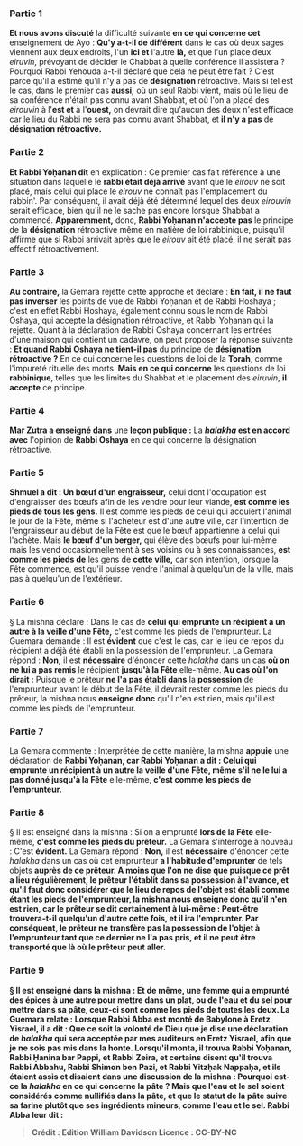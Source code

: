 
### Partie 1
<b>Et nous avons discuté</b> la difficulté suivante <b>en ce qui concerne cet</b> enseignement de Ayo : <b>Qu'y a-t-il de différent</b> dans le cas où deux sages viennent aux deux endroits, l'un <b>ici et</b> l'autre <b>là,</b> et que l'un place deux <i>eiruvin</i>, prévoyant de décider le Chabbat à quelle conférence il assistera ? Pourquoi Rabbi Yehouda a-t-il déclaré que cela ne peut être fait ? C'est parce qu'il a estimé qu'il n'y a pas de <b>désignation</b> rétroactive. </b> Mais si tel est le cas, dans le premier cas <b>aussi,</b> où un seul Rabbi vient, mais où le lieu de sa conférence n'était pas connu avant Shabbat, et où l'on a placé des <i>eirouvin</i> à l'<b>est et</b> à l'<b>ouest,</b> on devrait dire qu'aucun des deux n'est efficace car le lieu du  Rabbi ne sera pas connu avant Shabbat, et <b>il n'y a pas</b> de <b>désignation rétroactive.</b>

### Partie 2
<b>Et Rabbi Yoḥanan dit</b> en explication : Ce premier cas fait référence à une situation dans laquelle le <b>rabbi était déjà arrivé</b> avant que le <i>eirouv</i> ne soit placé, mais celui qui place le <i>eirouv</i> ne connaît pas l'emplacement du rabbin'. Par conséquent, il avait déjà été déterminé lequel des deux <i>eirouvin</i> serait efficace, bien qu'il ne le sache pas encore lorsque Shabbat a commencé. <b>Apparemment,</b> donc, <b>Rabbi Yoḥanan n'accepte pas</b> le principe de la <b>désignation</b> rétroactive même en matière de loi rabbinique, puisqu'il affirme que si Rabbi arrivait après que le <i>eirouv</i> ait été placé, il ne serait pas effectif rétroactivement.

### Partie 3
<b>Au contraire,</b> la Gemara rejette cette approche et déclare : <b>En fait, il ne faut pas inverser</b> les points de vue de Rabbi Yoḥanan et de Rabbi Hoshaya ; c'est en effet Rabbi Hoshaya, également connu sous le nom de Rabbi Oshaya, qui accepte la désignation rétroactive, et Rabbi Yoḥanan qui la rejette. Quant à la déclaration de Rabbi Oshaya concernant les entrées d'une maison qui contient un cadavre, on peut proposer la réponse suivante : <b>Et quand Rabbi Oshaya ne tient-il pas</b> du principe de <b>désignation rétroactive ?</b> En ce qui concerne les questions de loi de la <b>Torah</b>, comme l'impureté rituelle des morts. <b>Mais en ce qui concerne</b> les questions de loi <b>rabbinique</b>, telles que les limites du Shabbat et le placement des <i>eiruvin</i>, <b>il accepte</b> ce principe.

### Partie 4
<b>Mar Zutra a enseigné dans</b> une <b>leçon publique :</b> La <b><i>halakha</i> est en accord avec</b> l'opinion de <b>Rabbi Oshaya</b> en ce qui concerne la désignation rétroactive.

### Partie 5
<b>Shmuel a dit : Un bœuf d'un engraisseur,</b> celui dont l'occupation est d'engraisser des bœufs afin de les vendre pour leur viande, <b>est comme les pieds de tous les gens.</b> Il est comme les pieds de celui qui acquiert l'animal le jour de la Fête, même si l'acheteur est d'une autre ville, car l'intention de l'engraisseur au début de la Fête est que le bœuf appartienne à celui qui l'achète. Mais <b>le bœuf d'un berger,</b> qui élève des bœufs pour lui-même mais les vend occasionnellement à ses voisins ou à ses connaissances, <b>est comme les pieds de</b> les gens de <b>cette ville,</b> car son intention, lorsque la Fête commence, est qu'il puisse vendre l'animal à quelqu'un de la ville, mais pas à quelqu'un de l'extérieur.

### Partie 6
§ La mishna déclare : Dans le cas de <b>celui qui emprunte un récipient à un autre à la veille d'une Fête,</b> c'est comme les pieds de l'emprunteur. La Guemara demande : Il est <b>évident</b> que c'est le cas, car le lieu de repos du récipient a déjà été établi en la possession de l'emprunteur. La Gemara répond : <b>Non,</b> il est <b>nécessaire</b> d'énoncer cette <i>halakha</i> dans un cas <b>où on ne lui a pas remis</b> le récipient <b>jusqu'à la Fête</b> elle-même. <b>Au cas où l'on dirait :</b> Puisque le prêteur <b>ne l'a pas établi dans</b> la <b>possession</b> de l'emprunteur avant le début de la Fête, il devrait rester comme les pieds du prêteur, la mishna nous <b>enseigne donc</b> qu'il n'en est rien, mais qu'il est comme les pieds de l'emprunteur.

### Partie 7
La Gemara commente : Interprétée de cette manière, la mishna <b>appuie</b> une déclaration de <b>Rabbi Yoḥanan, car Rabbi Yoḥanan a dit : Celui qui emprunte un récipient à un autre la veille d'une Fête, même s'il ne le lui a pas donné jusqu'à la Fête</b> elle-même, <b>c'est comme les pieds de l'emprunteur.</b>

### Partie 8
§ Il est enseigné dans la mishna : Si on a emprunté <b>lors de la Fête</b> elle-même, <b>c'est comme les pieds du prêteur.</b> La Gemara s'interroge à nouveau : C'est <b>évident.</b> La Gemara répond : <b>Non,</b> il est <b>nécessaire</b> d'énoncer cette <i>halakha</i> dans un cas où cet emprunteur <b>a l'habitude d'emprunter</b> de tels objets <b>auprès de ce prêteur. <b>A moins que l'on ne dise</b> que puisque ce prêt a lieu régulièrement, le prêteur <b>l'établit dans sa possession</b> à l'avance, et qu'il faut donc considérer que le lieu de repos de l'objet est établi comme étant les pieds de l'emprunteur, la mishna nous <b>enseigne donc</b> qu'il n'en est rien, car le prêteur <b>se dit certainement</b> à lui-même : <b>Peut-être trouvera-t-il quelqu'un d'autre</b> cette fois, <b>et il ira l'emprunter.</b> Par conséquent, le prêteur ne transfère pas la possession de l'objet à l'emprunteur tant que ce dernier ne l'a pas pris, et il ne peut être transporté que là où le prêteur peut aller.

### Partie 9
§ Il est enseigné dans la mishna : <b>Et de même, une femme qui a emprunté</b> des épices <b>à une autre</b> pour mettre dans un plat, ou de l'eau et du sel pour mettre dans sa pâte, ceux-ci sont comme les pieds de toutes les deux. La Guemara relate : <b>Lorsque Rabbi Abba est monté</b> de Babylone à Eretz Yisrael, <b>il a dit : Que ce soit</b> la <b>volonté de Dieu que je dise une déclaration</b> de <i>halakha</i> <b>qui sera acceptée</b> par mes auditeurs en Eretz Yisrael, afin que je ne sois pas mis dans la honte. <b>Lorsqu'il monta,</b> il trouva <b>Rabbi Yoḥanan, Rabbi Ḥanina bar Pappi, et Rabbi Zeira, et certains disent</b> qu'il trouva <b>Rabbi Abbahu, Rabbi Shimon ben Pazi, et Rabbi Yitzḥak Nappaḥa, et</b> ils <b>étaient assis et disaient</b> dans une discussion de la mishna : <b>Pourquoi</b> est-ce la <i>halakha</i> en ce qui concerne la pâte ? <b>Mais que</b> l'<b>eau et le sel soient</b> considérés comme <b>nullifiés dans la pâte,</b> et que le statut de la pâte suive sa farine plutôt que ses ingrédients mineurs, comme l'eau et le sel. <b>Rabbi Abba leur dit :</b>

>Crédit : Edition William Davidson
>Licence : CC-BY-NC
